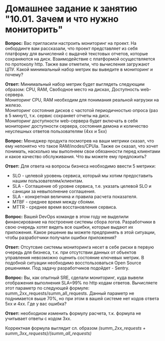 # Домашнее задание к занятию "10.01. Зачем и что нужно мониторить"


**Вопрос:** Вас пригласили настроить мониторинг на проект. На онбординге вам рассказали, что проект представляет из себя платформу для вычислений с выдачей текстовых отчетов, которые сохраняются на диск. Взаимодействие с платформой осуществляется по протоколу http. Также вам отметили, что вычисления загружают ЦПУ. Какой минимальный набор метрик вы выведите в мониторинг и почему?

**Ответ:** Минимальный набор метрик будет выглядеть следующим образом: CPU, RAM, Свободное место на дисках, Доступность web-сервера.  
Мониторинг CPU, RAM необходим для понимания реальной нагрузки на железо.   
Мониторинг состояния дисков с частотой периодичностью опроса (раз в 5 минут), т.к. сервис сохраняет отчеты на диск.   
Мониторинг доступности web-сервера будет включать в себя мониторинг доступности сервера, состояния демона и количество неуспешных ответов пользователям (4хх и 5хх)

**Вопрос:** Менеджер продукта посмотрев на ваши метрики сказал, что ему непонятно что такое RAM/inodes/CPUla. Также он сказал, что хочет понимать, насколько мы выполняем свои обязанности перед клиентами и какое качество обслуживания. Что вы можете ему предложить?

**Ответ:** Для ответа на вопросы бизнеса необходимо ввести 5 метрики:
* SLO - целевой уровень сервиса, который мы хотим предоставить нашим пользователям/клиентам.
* SLA - Соглашение об уровне сервиса, т.е. указать целевой SLO и санкции за невыполнение соглашения. 
* SLA - конкретная величина и правила расчета показателя. 
* MTBF - среднее время между сбоями.
* MTTR - среднее время восстановления сервиса.


**Вопрос:**  Вашей DevOps команде в этом году не выделили финансирование на построение системы сбора логов. Разработчики в свою очередь хотят видеть все ошибки, которые выдают их приложения. Какое решение вы можете предпринять в этой ситуации, чтобы разработчики получали ошибки приложения?

**Ответ:** Отсутсвие системы мониторинга несет в себе риски в первую очередь для бизнеса, т.к. при отсутствии данных от объектов управления невозможно оценить состояние ключевых метрик. В подобной ситуации необходимо восстользоваться Open Source решениями. Под задачу разработчиков подойдет - Sentry. 

**Вопрос:**  Вы, как опытный SRE, сделали мониторинг, куда вывели отображения выполнения SLA=99% по http кодам ответов. Вычисляете этот параметр по следующей формуле: summ_2xx_requests/summ_all_requests. Данный параметр не поднимается выше 70%, но при этом в вашей системе нет кодов ответа 5xx и 4xx. Где у вас ошибка?


**Ответ:** необходиом изменить формулу расчета, т.к. формула не учитывает ответы с кодом 3хх. 

Корректная формула выглядит сл. образом _(summ_2xx_requests + summ_3xx_requests)/(summ_all_requests)_